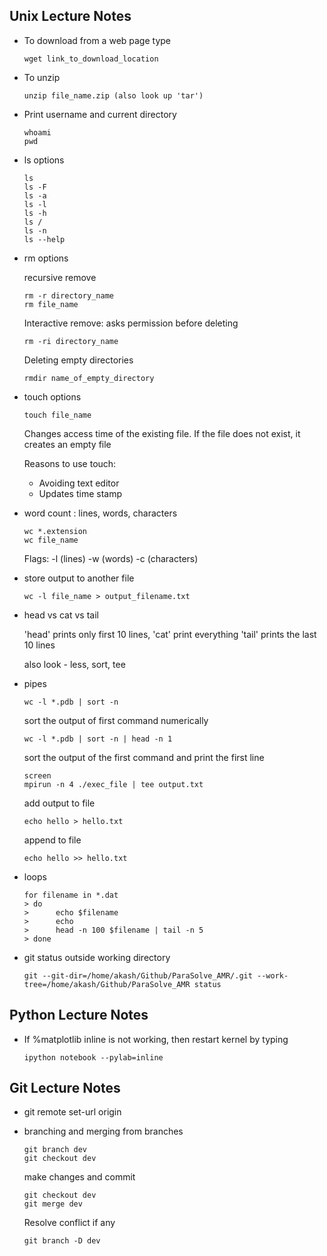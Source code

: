 ## Unix Lecture Notes

- To download from a web page type

  ~~~terminal
  wget link_to_download_location
  ~~~

- To unzip

  ~~~terminal
  unzip file_name.zip (also look up 'tar')
  ~~~

- Print username and current directory

  ~~~terminal
  whoami
  pwd
  ~~~

- ls options

  ~~~terminal
  ls
  ls -F
  ls -a
  ls -l
  ls -h
  ls /
  ls -n
  ls --help
  ~~~

- rm options

  recursive remove

  ~~~terminal
  rm -r directory_name
  rm file_name
  ~~~
  
  Interactive remove: asks permission before deleting

  ~~~terminal
  rm -ri directory_name
  ~~~

  Deleting empty directories

  ~~~terminal
  rmdir name_of_empty_directory
  ~~~

- touch options

  ~~~terminal
  touch file_name
  ~~~

  Changes access time of the existing file. If the file does not exist, it creates an empty file

  Reasons to use touch:
  - Avoiding text editor
  - Updates time stamp

- word count : lines, words, characters

  ~~~terminal
  wc *.extension
  wc file_name
  ~~~ 

  Flags: -l (lines) -w (words) -c (characters)

- store output to another file

  ~~~terminal
  wc -l file_name > output_filename.txt
  ~~~

- head vs cat vs tail

  'head' prints only first 10 lines, 'cat' print everything
  'tail' prints the last 10 lines

   also look - less, sort, tee

- pipes
  
  ~~~terminal
  wc -l *.pdb | sort -n
  ~~~
  sort the output of first command numerically

  ~~~terminal
  wc -l *.pdb | sort -n | head -n 1
  ~~~
  sort the output of the first command and print the first line
   
  ~~~terminal
  screen
  mpirun -n 4 ./exec_file | tee output.txt
  ~~~

  add output to file

  ~~~terminal
  echo hello > hello.txt
  ~~~

  append to file

  ~~~terminal
  echo hello >> hello.txt
  ~~~

- loops

  ~~~terminal
  for filename in *.dat
  > do
  >      echo $filename
  >      echo 
  >      head -n 100 $filename | tail -n 5
  > done
  ~~~

- git status outside working directory

  ~~~terminal
  git --git-dir=/home/akash/Github/ParaSolve_AMR/.git --work-tree=/home/akash/Github/ParaSolve_AMR status
  ~~~


## Python Lecture Notes

- If %matplotlib inline is not working, then restart kernel by typing

  ~~~terminal
  ipython notebook --pylab=inline
  ~~~

## Git Lecture Notes

- git remote set-url origin <newurl>

- branching and merging from branches

  ~~~terminal
  git branch dev
  git checkout dev
  ~~~

  make changes and commit 

  ~~~terminal
  git checkout dev
  git merge dev
  ~~~

  Resolve conflict if any

  ~~~terminal
  git branch -D dev
  ~~~

